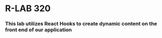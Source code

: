 # R-LAB 320

### This lab utilizes React Hooks to create dynamic content on the front end of our application
